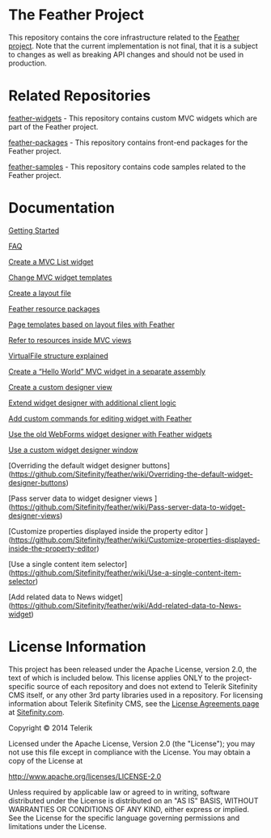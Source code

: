 The Feather Project
=======

This repository contains the core infrastructure related to the [Feather project](http://projectfeather.sitefinity.com). Note that the current implementation is not final, that it is a subject to changes as well as breaking API changes and should not be used in production.

# Related Repositories

[feather-widgets](https://github.com/Sitefinity/feather-widgets) - This repository contains custom MVC widgets which are part of the Feather project.

[feather-packages](https://github.com/Sitefinity/feather-packages) - This repository contains front-end packages for the Feather project.

[feather-samples](https://github.com/Sitefinity/feather-samples) - This repository contains code samples related to the Feather project.

# Documentation

[Getting Started](https://github.com/Sitefinity/feather/wiki/Getting-Started)

[FAQ](https://github.com/Sitefinity/feather/wiki/FAQ)

[Create a MVC List widget](https://github.com/Sitefinity/feather/wiki/Create-a-MVC-List-widget)

[Change MVC widget templates](https://github.com/Sitefinity/feather/wiki/Change-MVC-widget-templates)

[Create a layout file](https://github.com/Sitefinity/feather/wiki/Create-a-layout-file)

[Feather resource packages](https://github.com/Sitefinity/feather/wiki/Feather-resource-packages)

[Page templates based on layout files with Feather](https://github.com/Sitefinity/feather/wiki/Page-templates-based-on-layout-files-with-Feather)

[Refer to resources inside MVC views](https://github.com/Sitefinity/feather/wiki/Refer-to-resources-inside-MVC-views)

[VirtualFile structure explained](https://github.com/Sitefinity/feather/wiki/VirtualFile-structure-explained)

[Create a “Hello World” MVC widget in a separate assembly](https://github.com/Sitefinity/feather/wiki/Create-a-%E2%80%9CHello-World%E2%80%9D-MVC-widget-in-a-separate-assembly)

[Create a custom designer view](https://github.com/Sitefinity/feather/wiki/Create-a-custom-designer-view)

[Extend widget designer with additional client logic](https://github.com/Sitefinity/feather/wiki/Extend-widget-designer-with-additional-client-logic)

[Add custom commands for editing widget with Feather ](https://github.com/Sitefinity/feather/wiki/Add-custom-commands-for-editing-widget-with-Feather)

[Use the old WebForms widget designer with Feather widgets](https://github.com/Sitefinity/feather/wiki/Use-the-old-WebForms-widget-designer-with-Feather-widgets)

[Use a custom widget designer window](https://github.com/Sitefinity/feather/wiki/Use-a-custom-widget-designer-window)

[Overriding the default widget designer buttons] (https://github.com/Sitefinity/feather/wiki/Overriding-the-default-widget-designer-buttons)

[Pass server data to widget designer views ] (https://github.com/Sitefinity/feather/wiki/Pass-server-data-to-widget-designer-views)

[Customize properties displayed inside the property editor ] (https://github.com/Sitefinity/feather/wiki/Customize-properties-displayed-inside-the-property-editor)

[Use a single content item selector] (https://github.com/Sitefinity/feather/wiki/Use-a-single-content-item-selector)

[Add related data to News widget] (https://github.com/Sitefinity/feather/wiki/Add-related-data-to-News-widget)

# License Information

This project has been released under the Apache License, version 2.0, the text of which is included below. This license applies ONLY to the project-specific source of each repository and does not extend to Telerik Sitefinity CMS itself, or any other 3rd party libraries used in a repository. For licensing information about Telerik Sitefinity CMS, see the [License Agreements page](http://www.sitefinity.com/purchase/license-agreement) at [Sitefinity.com](http://www.sitefinity.com/).

Copyright © 2014 Telerik

Licensed under the Apache License, Version 2.0 (the "License"); you may not use this file except in compliance with the License. You may obtain a copy of the License at

http://www.apache.org/licenses/LICENSE-2.0

Unless required by applicable law or agreed to in writing, software distributed under the License is distributed on an "AS IS" BASIS, WITHOUT WARRANTIES OR CONDITIONS OF ANY KIND, either express or implied. See the License for the specific language governing permissions and limitations under the License.
